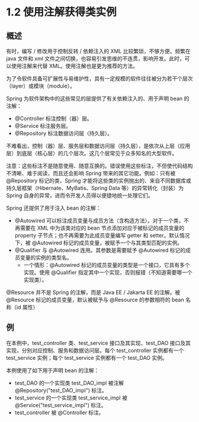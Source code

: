 # 1.2 使用注解获得类实例

## 概述

有时，编写 / 修改用于控制反转 / 依赖注入的 XML 比较繁琐，不够方便。频繁在 java 文件和 xml 文件之间切换，也容易引发思维的不连贯，影响开发。此时，可以使用注解来代替 XML。使用注解也是更为推荐的方法。

为了令软件具备可扩展性与易维护性，具有一定规模的软件往往被分为若干个层次（layer）或模块（module）。

Spring 为软件架构中的这些常见的层提供了有关依赖注入的、用于声明 bean 的注解：
- @Controller 标注控制（器）层。
- @Service 标注服务层。
- @Repository 标注数据访问层（持久层）。

不难看出，控制（器）层、服务层和数据访问层（持久层），是依次从上层（应用层）到底层（核心层）的几个层次。这几个层常见于众多知名的大型软件。

注意：这些标注不是随意使用、随意互换的。错误使用这些标注，不但使代码结构不清晰、难于阅读，而且还会影响 Spring 带来的其它功能。例如：只有被 @Repository 标记的类，Spring 才能将这些类的实例抛出的、来自不同数据库或持久层框架（Hibernate、MyBatis、Spring Data 等）的异常转化（封装）为 Spring 自身的异常，进而令开发人员得以便捷地统一处理它们。

Spring 还提供了用于注入 bean 的注解：
- @Autowired 可以标注成员变量与成员方法（含构造方法）。对于一个类，不再需要在 XML 中为该类对应的 bean 节点添加对应于被标记的成员变量的 property 子节点；也不再需要为此成员变量编写 getter 和 setter。默认情况下，被 @Autowired 标记的成员变量，被赋予一个与其类型匹配的实例。
- @Qualifier 与 @Autowired 连用。其参数是需要赋予 @Autowired 标记的成员变量的实例的类型名。
  - 一个情形：@Autowired 标记的成员变量的类型是一个接口，它具有多个实现。使用 @Qualifier 指定其中一个实现，否则报错（不知道需要哪一个实现类）。

@Resource 并不是 Spring 的注解，而是 Java EE / Jakarta EE 的注解。被 @Resource 标记的成员变量，默认被赋予与 @Resource 的参数相符的 bean 名称（id 属性）

## 例

在本例中，test_controller 类、test_service 接口及其实现、test_DAO 接口及其实现，分别对应控制、服务和数据访问层。每个 test_controller 实例都有一个 test_service 实例；每个 test_service 实例都有一个 test_DAO 实例。

本例使用了如下用于声明 bean 的注解：
- test_DAO 的一个实现类 test_DAO_impl 被注解 @Repository("test_DAO_impl") 标注。
- test_service 的一个实现类 test_service_impl 被 @Service("test_service_impl") 标注。
- test_controller 被 @Controller 标注。

